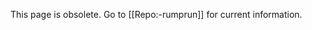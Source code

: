 <!-- RUMPWIKI_NOINDEX -->

This page is obsolete.  Go to [[Repo:-rumprun]] for current information.
